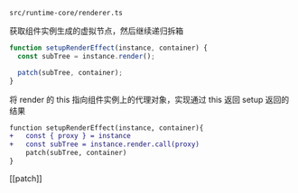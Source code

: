 `src/runtime-core/renderer.ts`

获取组件实例生成的虚拟节点，然后继续递归拆箱
```ts
function setupRenderEffect(instance, container) {
  const subTree = instance.render();

  patch(subTree, container);
}
```

将 render 的 this 指向组件实例上的代理对象，实现通过 this 返回 setup 返回的结果
```diff
function setupRenderEffect(instance, container){
+	const { proxy } = instance
+	const subTree = instance.render.call(proxy)
	patch(subTree, container)
}
```

[[patch]]

